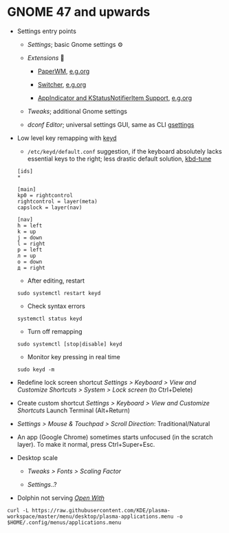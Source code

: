 # GNOME 47 and upwards

- Settings entry points

  - _Settings_; basic Gnome settings ⚙

  - _Extensions_ 🧩

    - [PaperWM](https://github.com/paperwm/PaperWM),
      [e.g.org](https://extensions.gnome.org/extension/6099/paperwm/)

    - [Switcher](https://github.com/daniellandau/switcher),
      [e.g.org](https://extensions.gnome.org/extension/973/switcher/)

    - [AppIndicator and KStatusNotifierItem Support](https://github.com/ubuntu/gnome-shell-extension-appindicator),
      [e.g.org](https://extensions.gnome.org/extension/615/appindicator-support/)

  - _Tweaks_; additional Gnome settings

  - _dconf Editor_; universal settings GUI, same as CLI
    [gsettings](https://discourse.gnome.org/t/what-is-the-purpose-of-gsettings/17165)

- Low level key remapping with [keyd](https://github.com/rvaiya/keyd)

  - `/etc/keyd/default.conf` suggestion, if the keyboard absolutely lacks essential keys
    to the right; less drastic default solution,
    [kbd-tune](https://github.com/Tyrn/dotfiles/blob/main/kbd-tune)

  ```
  [ids]
  *

  [main]
  kp0 = rightcontrol
  rightcontrol = layer(meta)
  capslock = layer(nav)

  [nav]
  h = left
  k = up
  j = down
  l = right
  р = left
  л = up
  о = down
  д = right
  ```

  - After editing, restart

  ```
  sudo systemctl restart keyd
  ```

  - Check syntax errors

  ```
  systemctl status keyd
  ```

  - Turn off remapping

  ```
  sudo systemctl [stop|disable] keyd
  ```

  - Monitor key pressing in real time

  ```
  sudo keyd -m
  ```

- Redefine lock screen shortcut _Settings > Keyboard > View
  and Customize Shortcuts > System > Lock screen_ (to Ctrl+Delete)

- Create custom shortcut _Settings > Keyboard > View
  and Customize Shortcuts_ Launch Terminal (Alt+Return)

- _Settings > Mouse & Touchpad > Scroll Direction_: Traditional/Natural

- An app (Google Chrome) sometimes starts unfocused (in the scratch layer).
  To make it normal, press Ctrl+Super+Esc.

- Desktop scale

  - _Tweaks > Fonts > Scaling Factor_

  - _Settings_..?

- Dolphin not serving [_Open With_](https://www.reddit.com/r/kde/comments/1jj1ziw/dolphin_and_open_with/)

```
curl -L https://raw.githubusercontent.com/KDE/plasma-workspace/master/menu/desktop/plasma-applications.menu -o $HOME/.config/menus/applications.menu
```
